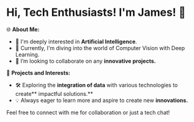 # Hi, Tech Enthusiasts! **I'm James!** 👋

🌐 **About Me:**
- 👀 I'm deeply interested in **Artificial Intelligence**.
- 🌱 Currently, I'm diving into the world of Computer Vision with Deep Learning.
- 🤝 I’m looking to collaborate on any **innovative projects.**

💼 **Projects and Interests:**
- 🛠 Exploring the **integration of data** with various technologies to create** impactful solutions.**
- 💡 Always eager to learn more and aspire to create new **innovations.**

Feel free to connect with me for collaboration or just a tech chat!
